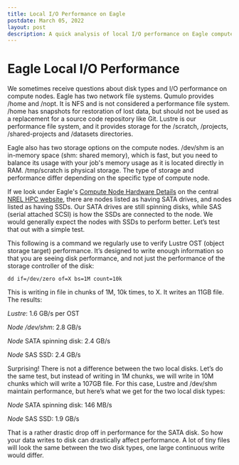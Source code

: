 ```yaml
---
title: Local I/O Performance on Eagle
postdate: March 05, 2022
layout: post
description: A quick analysis of local I/O performance on Eagle compute nodes versus Lustre storage.
---
```

# Eagle Local I/O Performance

We sometimes receive questions about disk types and I/O performance on compute nodes. Eagle has two network file systems. Qumulo provides /home and /nopt. It is NFS and is not considered a performance file system. /home has snapshots for restoration of lost data, but should not be used as a replacement for a source code repository like Git. Lustre is our performance file system, and it provides storage for the /scratch, /projects, /shared-projects and /datasets directories.

Eagle also has two storage options on the compute nodes. /dev/shm is an in-memory space (shm: shared memory), which is fast, but you need to balance its usage with your job's memory usage as it is located directly in RAM. /tmp/scratch is physical storage. The type of storage and performance differ depending on the specific type of compute node. 

If we look under Eagle's [Compute Node Hardware Details](https://www.nrel.gov/hpc/eagle-system-configuration.html) on the central [NREL HPC website](https://www.nrel.gov/hpc), there are nodes listed as having SATA drives, and nodes listed as having SSDs. Our SATA drives are still spinning disks, while SAS (serial attached SCSI) is how the SSDs are connected to the node. We would generally expect the nodes with SSDs to perform better. Let’s test that out with a simple test. 

This following is a command we regularly use to verify Lustre OST (object storage target) performance. It’s designed to write enough information so that you are seeing disk performance, and not just the performance of the storage controller of the disk: 

`dd if=/dev/zero of=X bs=1M count=10k`

This is writing in file in chunks of 1M, 10k times, to X. It writes an 11GB file. The results:

*Lustre*: 1.6 GB/s per OST

*Node /dev/shm*: 2.8 GB/s

*Node* SATA spinning disk: 2.4 GB/s

*Node* SAS SSD: 2.4 GB/s

Surprising! There is not a difference between the two local disks. Let’s do the same test, but instead of writing in 1M chunks, we will write in 10M chunks which will write a 107GB file. For this case, Lustre and /dev/shm maintain performance, but here’s what we get for the two local disk types:

*Node* SATA spinning disk: 146 MB/s

*Node* SAS SSD: 1.9 GB/s

That is a rather drastic drop off in performance for the SATA disk. So how your data writes to disk can drastically affect performance. A lot of tiny files will look the same between the two disk types, one large continuous write would differ.
